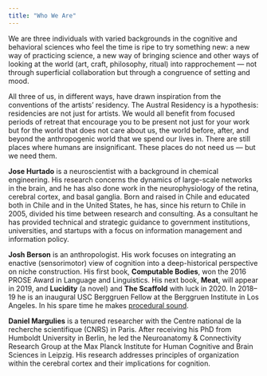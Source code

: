 ```yaml
---
title: "Who We Are"
---
```


We are three individuals with varied backgrounds in the cognitive and behavioral sciences who feel the time is ripe to try something new: a new way of practicing science, a new way of bringing science and other ways of looking at the world (art, craft, philosophy, ritual) into rapprochement — not through superficial collaboration but through a congruence of setting and mood.

All three of us, in different ways, have drawn inspiration from the conventions of the artists’ residency. The Austral Residency is a hypothesis: residencies are not just for artists. We would all benefit from focused periods of retreat that encourage you to be present not just for your work but for the world that does not care about us, the world before, after, and beyond the anthropogenic world that we spend our lives in. There are still places where humans are insignificant. These places do not need us — but we need them.

**Jose Hurtado** is a neuroscientist with a background in chemical engineering. His research concerns the dynamics of large-scale networks in the brain, and he has also done work in the neurophysiology of the retina, cerebral cortex, and basal ganglia. Born and raised in Chile and educated both in Chile and in the United States, he has, since his return to Chile in 2005, divided his time between research and consulting. As a consultant he has provided technical and strategic guidance to government institutions, universities, and startups with a focus on information management and information policy.

**Josh Berson** is an anthropologist. His work focuses on integrating an enactive (sensorimotor) view of cognition into a deep-historical perspective on niche construction. His first book, **Computable Bodies**, won the 2016 PROSE Award in Language and Linguistics. His next book, **Meat**, will appear in 2019, and **Lucidity** (a novel) and **The Scaffold** with luck in 2020. In 2018–19 he is an inaugural USC Berggruen Fellow at the Berggruen Institute in Los Angeles. In his spare time he makes [procedural sound](https://github.com/joshber/sndspc).

**Daniel Margulies** is a tenured researcher with the Centre national de la recherche scientifique (CNRS) in Paris. After receiving his PhD from Humboldt University in Berlin, he led the Neuroanatomy & Connectivity Research Group at the Max Planck Institute for Human Cognitive and Brain Sciences in Leipzig. His research addresses principles of organization within the cerebral cortex and their implications for cognition.
